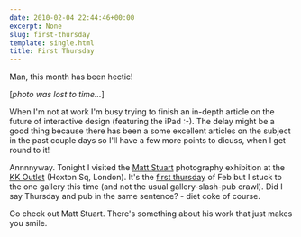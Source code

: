 ```yaml
---
date: 2010-02-04 22:44:46+00:00
excerpt: None
slug: first-thursday
template: single.html
title: First Thursday
---
```


Man, this month has been hectic!

[*photo was lost to time...*]

When I'm not at work I'm busy trying to finish an in-depth article on the future of interactive design (featuring the iPad :-). The delay might be a good thing because there has been a some excellent articles on the subject in the past couple days so I'll have a few more points to dicuss, when I get round to it!

Annnnyway. Tonight I visited the [Matt Stuart](http://www.mattstuart.com) photography exhibition at the [KK Outlet](http://www.kkoutlet.com) (Hoxton Sq, London). It's the [first thursday](http://www.firstthursdays.co.uk) of Feb but I stuck to the one gallery this time (and not the usual gallery-slash-pub crawl). Did I say Thursday and pub in the same sentence? - diet coke of course.

Go check out Matt Stuart. There's something about his work that just makes you smile.
